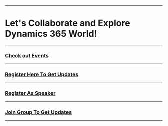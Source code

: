 *****
# Let's Collaborate and Explore Dynamics 365 World!
*****
### [Check out Events](http://www.dynamics365india.org/Events/)
*****
### [Register Here To Get Updates](http://www.dynamics365india.org/EventRegistration)
*****
### [Register As Speaker](http://www.dynamics365india.org/Speaker)
*****
### [Join Group To Get Updates](https://chat.whatsapp.com/6ygJFpUTw6I3vwUzz4q6Re)
*****
